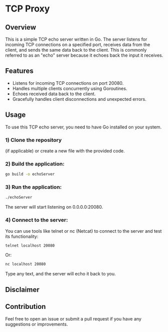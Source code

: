 # TCP Proxy

## Overview
This is a simple TCP echo server written in Go. The server listens for incoming TCP connections on a specified port, receives data from the client, and sends the same data back to the client. This is commonly referred to as an "echo" server because it echoes back the input it receives.

## Features
* Listens for incoming TCP connections on port 20080.
* Handles multiple clients concurrently using Goroutines.
* Echoes received data back to the client.
* Gracefully handles client disconnections and unexpected errors.
## Usage
To use this TCP echo server, you need to have Go installed on your system.
### 1) Clone the repository
(if applicable) or create a new file with the provided code.
### 2) Build the application:
```bash
go build -o echoServer
```

### 3) Run the application:
```bash
./echoServer
```
The server will start listening on 0.0.0.0:20080.

### 4) Connect to the server:
You can use tools like telnet or nc (Netcat) to connect to the server and test its functionality:
```bash
telnet localhost 20080
```
Or:
```bash
nc localhost 20080
```
Type any text, and the server will echo it back to you.

## Disclaimer

## Contribution
Feel free to open an issue or submit a pull request if you have any suggestions or improvements.

